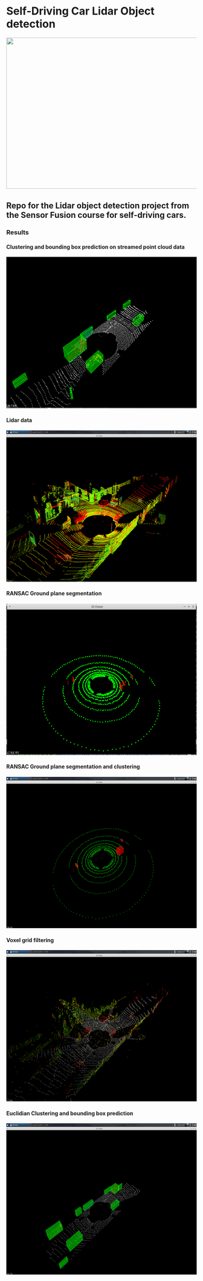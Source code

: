 # Self-Driving Car Lidar Object detection

<img src="media/ObstacleDetectionFPS.gif" width="700" height="400" />


## Repo for the Lidar object detection project from the Sensor Fusion course for self-driving cars.

### Results

#### Clustering and bounding box prediction on streamed point cloud data
<img src="media/lidar.gif" width="700" height="400" />

#### Lidar data
<img src="media/lidar-data.png" width="700" height="400" />

#### RANSAC Ground plane segmentation
<img src="media/ground-plane-segmentation.png" width="700" height="400" />

#### RANSAC Ground plane segmentation and clustering
<img src="media/ground-plane-segmentation-clustering.png" width="700" height="400" />

#### Voxel grid filtering
<img src="media/Voxel-grid.png" width="700" height="400" />

#### Euclidian Clustering and bounding box prediction
<img src="media/bb-prediction.png" width="700" height="400" />
